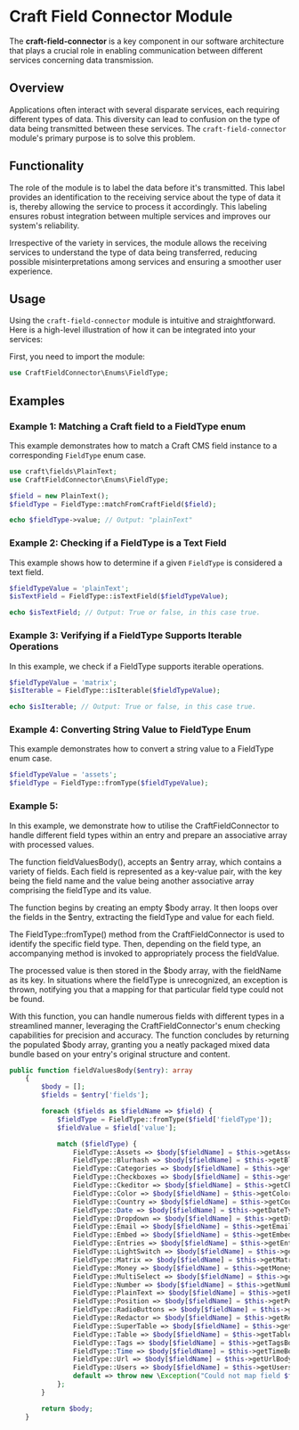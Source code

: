 # Craft Field Connector Module

The **craft-field-connector** is a key component in our software architecture that plays a crucial role in enabling
communication between different services concerning data transmission.

## Overview

Applications often interact with several disparate services, each requiring different types of data. This diversity can
lead to confusion on the type of data being transmitted between these services. The `craft-field-connector` module's
primary purpose is to solve this problem.

## Functionality

The role of the module is to label the data before it's transmitted. This label provides an identification to the
receiving service about the type of data it is, thereby allowing the service to process it accordingly. This labeling
ensures robust integration between multiple services and improves our system's reliability.

Irrespective of the variety in services, the module allows the receiving services to understand the type of data being
transferred, reducing possible misinterpretations among services and ensuring a smoother user experience.

## Usage

Using the `craft-field-connector` module is intuitive and straightforward. Here is a high-level illustration of how it
can be integrated into your services:

First, you need to import the module:

```php
use CraftFieldConnector\Enums\FieldType;
```

## Examples
### Example 1: Matching a Craft field to a FieldType enum
This example demonstrates how to match a Craft CMS field instance to a corresponding `FieldType` enum case.

```php
use craft\fields\PlainText;
use CraftFieldConnector\Enums\FieldType;

$field = new PlainText();
$fieldType = FieldType::matchFromCraftField($field);

echo $fieldType->value; // Output: "plainText"
```

### Example 2: Checking if a FieldType is a Text Field
This example shows how to determine if a given `FieldType` is considered a text field.

```php
$fieldTypeValue = 'plainText';
$isTextField = FieldType::isTextField($fieldTypeValue);

echo $isTextField; // Output: True or false, in this case true.

```

### Example 3: Verifying if a FieldType Supports Iterable Operations
In this example, we check if a FieldType supports iterable operations.

```php
$fieldTypeValue = 'matrix';
$isIterable = FieldType::isIterable($fieldTypeValue);

echo $isIterable; // Output: True or false, in this case true.
```


### Example 4: Converting String Value to FieldType Enum
This example demonstrates how to convert a string value to a FieldType enum case.

```php
$fieldTypeValue = 'assets';
$fieldType = FieldType::fromType($fieldTypeValue);
```


### Example 5:
In this example, we demonstrate how to utilise the CraftFieldConnector to handle different field types within an entry and prepare an associative array with processed values.

The function fieldValuesBody(), accepts an $entry array, which contains a variety of fields. Each field is represented as a key-value pair, with the key being the field name and the value being another associative array comprising the fieldType and its value.

The function begins by creating an empty $body array. It then loops over the fields in the $entry, extracting the fieldType and value for each field.

The FieldType::fromType() method from the CraftFieldConnector is used to identify the specific field type. Then, depending on the field type, an accompanying method is invoked to appropriately process the fieldValue.

The processed value is then stored in the $body array, with the fieldName as its key. In situations where the fieldType is unrecognized, an exception is thrown, notifying you that a mapping for that particular field type could not be found.

With this function, you can handle numerous fields with different types in a streamlined manner, leveraging the CraftFieldConnector's enum checking capabilities for precision and accuracy. The function concludes by returning the populated $body array, granting you a neatly packaged mixed data bundle based on your entry's original structure and content.
```php
public function fieldValuesBody($entry): array
    {
        $body = [];
        $fields = $entry['fields'];

        foreach ($fields as $fieldName => $field) {
            $fieldType = FieldType::fromType($field['fieldType']);
            $fieldValue = $field['value'];

            match ($fieldType) {
                FieldType::Assets => $body[$fieldName] = $this->getAssetsTypeBody($fieldValue),
                FieldType::Blurhash => $body[$fieldName] = $this->getBlurhashTypeBody($fieldValue),
                FieldType::Categories => $body[$fieldName] = $this->getCategoriesTypeBody($fieldValue),
                FieldType::Checkboxes => $body[$fieldName] = $this->getCheckboxesTypeBody($fieldValue),
                FieldType::Ckeditor => $body[$fieldName] = $this->getCkeditorTypeBody($fieldValue),
                FieldType::Color => $body[$fieldName] = $this->getColorTypeBody($fieldValue),
                FieldType::Country => $body[$fieldName] = $this->getCountryTypeBody($fieldValue),
                FieldType::Date => $body[$fieldName] = $this->getDateTypeBody($fieldValue),
                FieldType::Dropdown => $body[$fieldName] = $this->getDropdownBody($fieldValue),
                FieldType::Email => $body[$fieldName] = $this->getEmailBody($fieldValue),
                FieldType::Embed => $body[$fieldName] = $this->getEmbedBody($fieldValue),
                FieldType::Entries => $body[$fieldName] = $this->getEntriesBody($fieldValue),
                FieldType::LightSwitch => $body[$fieldName] = $this->getLightSwitchBody($fieldValue),
                FieldType::Matrix => $body[$fieldName] = $this->getMatrixBody($fieldValue),
                FieldType::Money => $body[$fieldName] = $this->getMoneyBody($fieldValue),
                FieldType::MultiSelect => $body[$fieldName] = $this->getMultiSelectBody($fieldValue),
                FieldType::Number => $body[$fieldName] = $this->getNumberBody($fieldValue),
                FieldType::PlainText => $body[$fieldName] = $this->getPlainTextBody($fieldValue),
                FieldType::Position => $body[$fieldName] = $this->getPositionBody($fieldValue),
                FieldType::RadioButtons => $body[$fieldName] = $this->getRadioButtonsBody($fieldValue),
                FieldType::Redactor => $body[$fieldName] = $this->getRedactorBody($fieldValue),
                FieldType::SuperTable => $body[$fieldName] = $this->getSuperTableBody($fieldValue),
                FieldType::Table => $body[$fieldName] = $this->getTableBody($fieldValue),
                FieldType::Tags => $body[$fieldName] = $this->getTagsBody($fieldValue),
                FieldType::Time => $body[$fieldName] = $this->getTimeBody($fieldValue),
                FieldType::Url => $body[$fieldName] = $this->getUrlBody($fieldValue),
                FieldType::Users => $body[$fieldName] = $this->getUsersBody($fieldValue),
                default => throw new \Exception("Could not map field $fieldName of field type $fieldType->name"),
            };
        }

        return $body;
    }
```